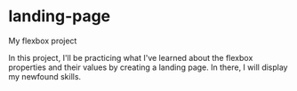 # landing-page
My flexbox project

In this project, I'll be practicing what I've learned about the flexbox properties and their values by creating a landing page. In there, I will display my newfound skills. 
